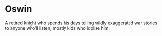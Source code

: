# Oswin
A retired knight who spends his days telling wildly exaggerated war stories to anyone who’ll listen, mostly kids who idolize him.